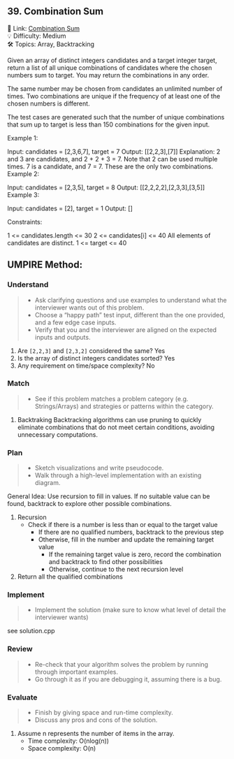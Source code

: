 ## 39. Combination Sum
🔗 Link: [Combination Sum](https://leetcode.com/problems/combination-sum/description/)  
💡 Difficulty: Medium  
🛠️ Topics: Array, Backtracking

Given an array of distinct integers candidates and a target integer target, return a list of all unique combinations of candidates where the chosen numbers sum to target. You may return the combinations in any order.

The same number may be chosen from candidates an unlimited number of times. Two combinations are unique if the 
frequency
 of at least one of the chosen numbers is different.

The test cases are generated such that the number of unique combinations that sum up to target is less than 150 combinations for the given input.

 

Example 1:

Input: candidates = [2,3,6,7], target = 7
Output: [[2,2,3],[7]]
Explanation:
2 and 3 are candidates, and 2 + 2 + 3 = 7. Note that 2 can be used multiple times.
7 is a candidate, and 7 = 7.
These are the only two combinations.
Example 2:

Input: candidates = [2,3,5], target = 8
Output: [[2,2,2,2],[2,3,3],[3,5]]
Example 3:

Input: candidates = [2], target = 1
Output: []
 

Constraints:

1 <= candidates.length <= 30
2 <= candidates[i] <= 40
All elements of candidates are distinct.
1 <= target <= 40

## UMPIRE Method:

### Understand
> - Ask clarifying questions and use examples to understand what the interviewer wants out of this problem.
> - Choose a “happy path” test input, different than the one provided, and a few edge case inputs.
> - Verify that you and the interviewer are aligned on the expected inputs and outputs.
1. Are `[2,2,3]` and `[2,3,2]` considered the same?
   Yes
2. Is the array of distinct integers candidates sorted?
   Yes
3. Any requirement on time/space complexity?
   No
### Match
> - See if this problem matches a problem category (e.g. Strings/Arrays) and strategies or patterns within the category.
1. Backtraking
   Backtracking algorithms can use pruning to quickly eliminate combinations that do not meet certain conditions, avoiding unnecessary computations.
### Plan
> - Sketch visualizations and write pseudocode.
> - Walk through a high-level implementation with an existing diagram.

General Idea: Use recursion to fill in values. If no suitable value can be found, backtrack to explore other possible combinations.
1. Recursion
   - Check if there is a number is less than or equal to the target value
     - If there are no qualified numbers, backtrack to the previous step
     - Otherwise, fill in the number and update the remaining target value
       - If the remaining target value is zero, record the combination and backtrack to find other possibilities
       - Otherwise, continue to the next recursion level
2. Return all the qualified combinations

### Implement
> - Implement the solution (make sure to know what level of detail the interviewer wants)  

see solution.cpp
### Review
> - Re-check that your algorithm solves the problem by running through important examples.
> - Go through it as if you are debugging it, assuming there is a bug.
### Evaluate
> - Finish by giving space and run-time complexity.
> - Discuss any pros and cons of the solution.
1. Assume n represents the number of items in the array.
   - Time complexity: O(nlog(n))
   - Space complexity: O(n)

